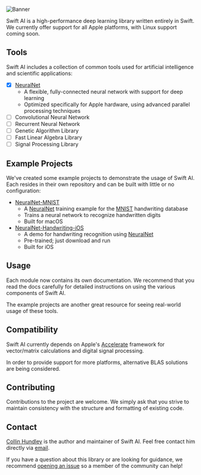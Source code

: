 ![Banner](https://github.com/Swift-AI/Swift-AI/blob/master/SiteAssets/banner.png)

Swift AI is a high-performance deep learning library written entirely in Swift. We currently offer support for all Apple platforms, with Linux support coming soon.

## Tools
Swift AI includes a collection of common tools used for artificial intelligence and scientific applications:

 - [x] [NeuralNet](https://github.com/Swift-AI/NeuralNet)
    * A flexible, fully-connected neural network with support for deep learning
    * Optimized specifically for Apple hardware, using advanced parallel processing techniques
 - [ ] Convolutional Neural Network
 - [ ] Recurrent Neural Network
 - [ ] Genetic Algorithm Library
 - [ ] Fast Linear Algebra Library
 - [ ] Signal Processing Library

## Example Projects
We've created some example projects to demonstrate the usage of Swift AI. Each resides in their own repository and can be built with little or no configuration:

 - [NeuralNet-MNIST](https://github.com/Swift-AI/NeuralNet-MNIST)
    * A [NeuralNet](https://github.com/Swift-AI/NeuralNet) training example for the [MNIST](http://yann.lecun.com/exdb/mnist/) handwriting database
    * Trains a neural network to recognize handwritten digits
    * Built for macOS
 - [NeuralNet-Handwriting-iOS](https://github.com/Swift-AI/NeuralNet-Handwriting-iOS)
    * A demo for handwriting recognition using [NeuralNet](https://github.com/Swift-AI/NeuralNet)
    * Pre-trained; just download and run
    * Built for iOS

## Usage
Each module now contains its own documentation. We recommend that you read the docs carefully for detailed instructions on using the various components of Swift AI.

The example projects are another great resource for seeing real-world usage of these tools.

## Compatibility
Swift AI currently depends on Apple's [Accelerate](https://developer.apple.com/library/mac/documentation/Accelerate/Reference/AccelerateFWRef/) framework for vector/matrix calculations and digital signal processing.

In order to provide support for more platforms, alternative BLAS solutions are being considered.

## Contributing
Contributions to the project are welcome. We simply ask that you strive to maintain consistency with the structure and formatting of existing code.

## Contact
[Collin Hundley](https://github.com/collinhundley) is the author and maintainer of Swift AI. Feel free contact him directly via [email](mailto:collinhundley@gmail.com).

If you have a question about this library or are looking for guidance, we recommend [opening an issue](https://github.com/Swift-AI/Swift-AI/issues/new) so a member of the community can help!


